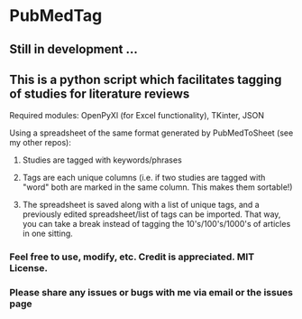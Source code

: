 # PubMedTag

## Still in development ... 

## This is a python script which facilitates tagging of studies for literature reviews

Required modules: OpenPyXl (for Excel functionality), TKinter, JSON

Using a spreadsheet of the same format generated by PubMedToSheet (see my other repos):

1) Studies are tagged with keywords/phrases

2) Tags are each unique columns (i.e. if two studies are tagged with "word" both are marked in the same column. This makes them sortable!)

3) The spreadsheet is saved along with a list of unique tags, and a previously edited spreadsheet/list of tags can be imported. That way, you can take a break instead of tagging the 10's/100's/1000's of articles in one sitting.

### Feel free to use, modify, etc. Credit is appreciated. MIT License.

### Please share any issues or bugs with me via email or the issues page
